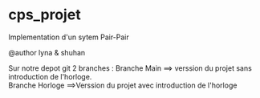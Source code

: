 # cps_projet 
Implementation d'un sytem Pair-Pair 

  @author lyna & shuhan  


Sur notre depot git 2 branches :
Branche Main ==> verssion du projet sans introduction de l'horloge.  
Branche Horloge ==>Verssion du projet avec introduction de l'horloge

